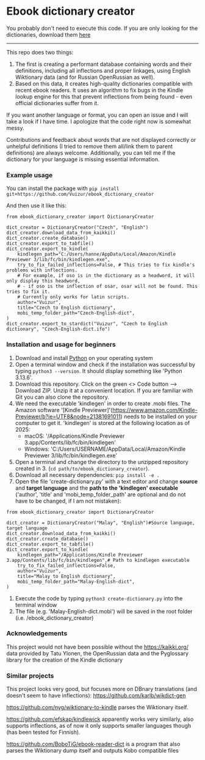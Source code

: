 # Ebook dictionary creator

You probably don't need to execute this code. If you are only looking for the dictionaries, download them [here](https://github.com/Vuizur/Wiktionary-Dictionaries)

<hr/>

This repo does two things:
1. The first is creating a performant database containing words and their definitions, including all inflections and proper linkages, using English Wiktionary data (and for Russian OpenRussian as well).
2. Based on this data, it creates high-quality dictionaries compatible with recent ebook readers. It uses an algorithm to fix bugs in the Kindle lookup engine for this that prevent inflections from being found - even official dictionaries suffer from it.

If you want another language or format, you can open an issue and I will take a look if I have time. I apologize that the code right now is somewhat messy.

Contributions and feedback about words that are not displayed correctly or unhelpful definitions (I tried to remove them all/link them to parent definitions) are always welcome. Additionally, you can tell me if the dictionary for your language is missing essential information.

### Example usage
You can install the package with `pip install git+https://github.com/Vuizur/ebook_dictionary_creator`

And then use it like this:

    from ebook_dictionary_creator import DictionaryCreator

    dict_creator = DictionaryCreator("Czech", "English")
    dict_creator.download_data_from_kaikki()
    dict_creator.create_database()
    dict_creator.export_to_tabfile()
    dict_creator.export_to_kindle(
        kindlegen_path="C:/Users/hanne/AppData/Local/Amazon/Kindle Previewer 3/lib/fc/bin/kindlegen.exe",
        try_to_fix_failed_inflections=False, # This tries to fix kindle's problems with inflections.
        # For example, if oso is in the dictionary as a headword, it will only display this headword, 
        # - if oso is the inflection of osar, osar will not be found. This tries to fix it. 
        # Currently only works for latin scripts.
        author="Vuizur",
        title="Czech to English dictionary",
        mobi_temp_folder_path="Czech-English-dict",
    )
    dict_creator.export_to_stardict("Vuizur", "Czech to English dictionary", "Czech-English-dict.ifo")  

### Installation and usage for beginners
1. Download and install [Python](https://www.python.org/) on your operating system
1. Open a terminal window and check if the installation was successful by typing ```python3 --version```. It should display something like 'Python 3.13.6'.
1. Download this repository. Click on the green <> Code button --> Download ZIP. Unzip it at a convenient location. If you are familiar with Git you can also clone the repository.
1. We need the executable 'kindlegen' in order to create .mobi files. The Amazon software '[Kindle Previewer]'(https://www.amazon.com/Kindle-Previewer/b?ie=UTF8&node=21381691011) needs to be installed on your computer to get it. 'kindlegen' is stored at the following location as of 2025:
   - macOS: '/Applications/Kindle Previewer 3.app/Contents/lib/fc/bin/kindlegen'
   - Windows: 'C:/Users/USERNAME/AppData/Local/Amazon/Kindle Previewer 3/lib/fc/bin/kindlegen.exe'
1. Open a terminal and change the directory to the unzipped repository created in 3. (```cd path/to/ebook_dictionary_creator```).
1. Download all necessary dependencies: ```pip install -e .```
1. Open the file 'create-dictionary.py' with a text editor and change **source** and **target language** and the **path to the 'kindlegen' executable** ('author', 'title' and 'mobi_temp_folder_path' are optional and do not have to be changed, if I am not mistaken):

```
from ebook_dictionary_creator import DictionaryCreator

dict_creator = DictionaryCreator("Malay", "English")#Source language, target language
dict_creator.download_data_from_kaikki()
dict_creator.create_database()
dict_creator.export_to_tabfile()
dict_creator.export_to_kindle(
    kindlegen_path="/Applications/Kindle Previewer 3.app/Contents/lib/fc/bin/kindlegen",# Path to kindlegen executable
    try_to_fix_failed_inflections=False,
    author="Vuizur",
    title="Malay to English dictionary",
    mobi_temp_folder_path="Malay-English-dict",
)
```
1. Execute the code by typing `python3 create-dictionary.py` into the terminal window
1. The file (e.g. 'Malay-English-dict.mobi') will be saved in the root folder (i.e. /ebook_dictionary_creator)


### Acknowledgements
This project would not have been possible without the https://kaikki.org/ data provided by Tatu Ylonen, the OpenRussian data and the Pyglossary library for the creation of the Kindle dictionary

### Similar projects

This project looks very good, but focuses more on DBnary translations (and doesn't seem to have inflections): https://github.com/karlb/wikdict-gen

https://github.com/nyg/wiktionary-to-kindle parses the Wiktionary itself. 

https://github.com/efskap/kindlewick apparently works very similarly, also supports inflections, as of now it only supports smaller languages though (has been tested for Finnish).

https://github.com/BoboTiG/ebook-reader-dict is a program that also parses the Wiktionary dump itself and outputs Kobo compatible files